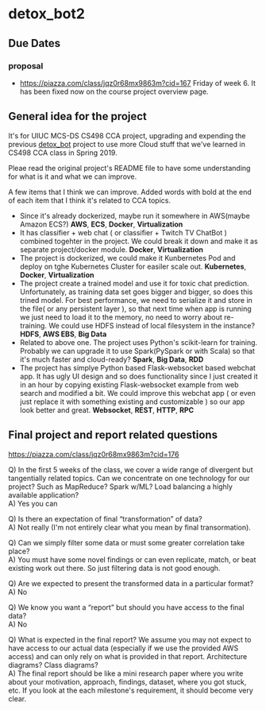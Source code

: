 # detox_bot2

## Due Dates

### proposal
* https://piazza.com/class/jqz0r68mx9863m?cid=167 Friday of week 6. It has been fixed now on the course project overview page.

## General idea for the project
It's for UIUC MCS-DS CS498 CCA project, upgrading and expending the previous [detox_bot](https://github.com/freesoft/detox_bot) project to use more Cloud stuff that we've learned in CS498 CCA class in Spring 2019.

Pleae read the original project's README file to have some understanding for what is it and what we can improve.

A few items that I think we can improve. Added words with bold at the end of each item that I think it's related to CCA topics.

* Since it's already dockerized, maybe run it somewhere in AWS(maybe Amazon ECS?) **AWS**, **ECS**, **Docker**, **Virtualization**
* It has classifier + web chat ( or classifier + Twitch TV ChatBot ) combined togehter in the project. We could break it down and make it as separate project/docker module. **Docker**, **Virtualization**
* The project is dockerized, we could make it Kunbernetes Pod and deploy on tghe Kubernetes Cluster for easiler scale out. **Kubernetes**, **Docker**, **Virtualization**
* The project create a trained model and use it for toxic chat prediction. Unfortunately, as training data set goes bigger and bigger, so does this trined model. For best performance, we need to serialize it and store in the file( or any persistent layer ), so that next time when app is running we just need to load it to the memory, no need to worry about re-training. We could use HDFS instead of local filesystem in the instance? **HDFS**, **AWS EBS**, **Big Data**
* Related to above one. The project uses Python's scikit-learn for training. Probably we can upgrade it to use Spark(PySpark or with Scala) so that it's much faster and cloud-ready? **Spark**, **Big Data**, **RDD**
* The project has simplye Python based Flask-websocket based webchat app. It has ugly UI design and so does functionality since I just created it in an hour by copying existing Flask-websocket example from web search and modified a bit. We could improve this webchat app ( or even just replace it with something existing and customizable ) so our app look better and great. **Websocket**, **REST**, **HTTP**, **RPC**

## Final project and report related questions

https://piazza.com/class/jqz0r68mx9863m?cid=176

Q) In the first 5 weeks of the class, we cover a wide range of divergent but tangentially related topics.  Can we concentrate on one technology for our project?  Such as MapReduce?  Spark w/ML?  Load balancing a highly available application?<br/>
A) Yes you can


Q) Is there an expectation of final “transformation” of data?<br/>
A) Not really (I'm not entirely clear what you mean by final transormation).


Q) Can we simply filter some data or must some greater correlation take place?<br/>
A) You must have some novel findings or can even replicate, match, or beat existing work out there. So just filtering data is not good enough. 


Q) Are we expected to present the transformed data in a particular format? <br/>
A) No


Q) We know you want a “report” but should you have access to the final data? <br/>
A) No 


Q) What is expected in the final report?  We assume you may not expect to  have access to our actual data (especially if we use the provided AWS access) and can only rely on what is provided in that report.  Architecture diagrams?  Class diagrams?<br/>
A) The final report should be like a mini research paper where you write about your motivation, approach, findings, dataset, where you got stuck, etc. If you look at the each milestone's requirement, it should become very clear.



